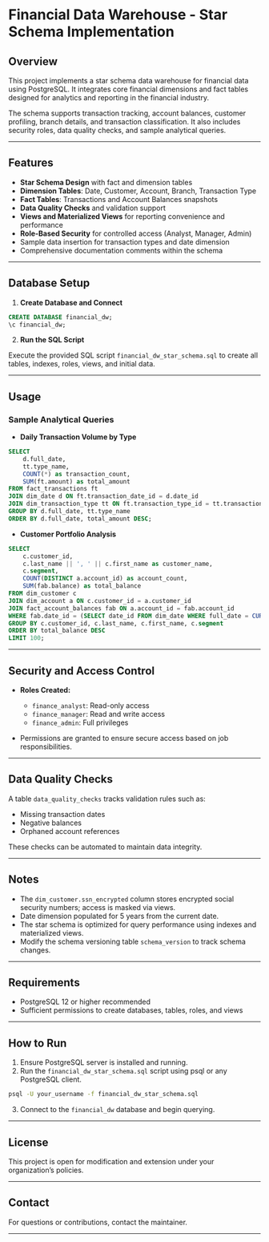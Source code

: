 
# Financial Data Warehouse - Star Schema Implementation

## Overview

This project implements a star schema data warehouse for financial data using PostgreSQL. It integrates core financial dimensions and fact tables designed for analytics and reporting in the financial industry.

The schema supports transaction tracking, account balances, customer profiling, branch details, and transaction classification. It also includes security roles, data quality checks, and sample analytical queries.

---

## Features

- **Star Schema Design** with fact and dimension tables
- **Dimension Tables**: Date, Customer, Account, Branch, Transaction Type
- **Fact Tables**: Transactions and Account Balances snapshots
- **Data Quality Checks** and validation support
- **Views and Materialized Views** for reporting convenience and performance
- **Role-Based Security** for controlled access (Analyst, Manager, Admin)
- Sample data insertion for transaction types and date dimension
- Comprehensive documentation comments within the schema

---

## Database Setup

1. **Create Database and Connect**

```sql
CREATE DATABASE financial_dw;
\c financial_dw;
```

2. **Run the SQL Script**

Execute the provided SQL script `financial_dw_star_schema.sql` to create all tables, indexes, roles, views, and initial data.

---

## Usage

### Sample Analytical Queries

- **Daily Transaction Volume by Type**

```sql
SELECT 
    d.full_date,
    tt.type_name,
    COUNT(*) as transaction_count,
    SUM(ft.amount) as total_amount
FROM fact_transactions ft
JOIN dim_date d ON ft.transaction_date_id = d.date_id
JOIN dim_transaction_type tt ON ft.transaction_type_id = tt.transaction_type_id
GROUP BY d.full_date, tt.type_name
ORDER BY d.full_date, total_amount DESC;
```

- **Customer Portfolio Analysis**

```sql
SELECT 
    c.customer_id,
    c.last_name || ', ' || c.first_name as customer_name,
    c.segment,
    COUNT(DISTINCT a.account_id) as account_count,
    SUM(fab.balance) as total_balance
FROM dim_customer c
JOIN dim_account a ON c.customer_id = a.customer_id
JOIN fact_account_balances fab ON a.account_id = fab.account_id
WHERE fab.date_id = (SELECT date_id FROM dim_date WHERE full_date = CURRENT_DATE)
GROUP BY c.customer_id, c.last_name, c.first_name, c.segment
ORDER BY total_balance DESC
LIMIT 100;
```

---

## Security and Access Control

- **Roles Created:**

  - `finance_analyst`: Read-only access
  - `finance_manager`: Read and write access
  - `finance_admin`: Full privileges

- Permissions are granted to ensure secure access based on job responsibilities.

---

## Data Quality Checks

A table `data_quality_checks` tracks validation rules such as:

- Missing transaction dates
- Negative balances
- Orphaned account references

These checks can be automated to maintain data integrity.

---

## Notes

- The `dim_customer.ssn_encrypted` column stores encrypted social security numbers; access is masked via views.
- Date dimension populated for 5 years from the current date.
- The star schema is optimized for query performance using indexes and materialized views.
- Modify the schema versioning table `schema_version` to track schema changes.

---

## Requirements

- PostgreSQL 12 or higher recommended
- Sufficient permissions to create databases, tables, roles, and views

---

## How to Run

1. Ensure PostgreSQL server is installed and running.
2. Run the `financial_dw_star_schema.sql` script using psql or any PostgreSQL client.

```bash
psql -U your_username -f financial_dw_star_schema.sql
```

3. Connect to the `financial_dw` database and begin querying.

---

## License

This project is open for modification and extension under your organization’s policies.

---

## Contact

For questions or contributions, contact the maintainer.

---
